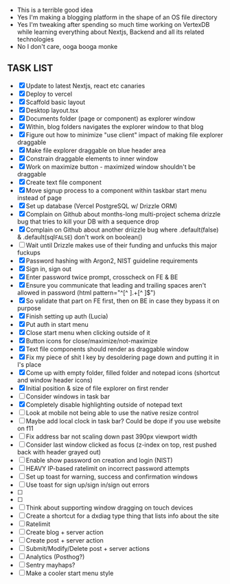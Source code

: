 - This is a terrible good idea
- Yes I'm making a blogging platform in the shape of an OS file directory
- Yes I'm tweaking after spending so much time working on VertexDB while learning everything about Nextjs, Backend and all its related technologies
- No I don't care, ooga booga monke

## TASK LIST

- [x] Update to latest Nextjs, react etc canaries
- [x] Deploy to vercel
- [x] Scaffold basic layout
- [x] Desktop layout.tsx
- [x] Documents folder (page or component) as explorer window
- [x] Within, blog folders navigates the explorer window to that blog
- [x] Figure out how to minimize "use client" impact of making file explorer draggable
- [x] Make file explorer draggable on blue header area
- [x] Constrain draggable elements to inner window
- [x] Work on maximize button - maximized window shouldn't be draggable
- [x] Create text file component
- [x] Move signup process to a component within taskbar start menu instead of page
- [x] Set up database (Vercel PostgreSQL w/ Drizzle ORM)
- [x] Complain on Github about months-long multi-project schema drizzle bug that tries to kill your DB with a sequence drop
- [x] Complain on Github about another driizzle bug where .default(false) & .default(sql`FALSE`) don't work on boolean()
- [ ] Wait until Drizzle makes use of their funding and unfucks this major fuckups
- [x] Password hashing with Argon2, NIST guideline requirements
- [x] Sign in, sign out
- [x] Enter password twice prompt, crosscheck on FE & BE
- [x] Ensure you communicate that leading and trailing spaces aren't allowed in password (html pattern="^[^ ].+[^ ]$")
- [x] So validate that part on FE first, then on BE in case they bypass it on purpose
- [x] Finish setting up auth (Lucia)
- [x] Put auth in start menu
- [x] Close start menu when clicking outside of it
- [x] Button icons for close/maximize/not-maximize
- [x] Text file components should render as draggable window
- [x] Fix my piece of shit I key by desoldering page down and putting it in I's place
- [x] Come up with empty folder, filled folder and notepad icons (shortcut and window header icons)
- [x] Initial position & size of file explorer on first render
- [ ] Consider windows in task bar
- [x] Completely disable highlighting outside of notepad text
- [ ] Look at mobile not being able to use the native resize control
- [ ] Maybe add local clock in task bar? Could be dope if you use website on f11
- [ ] Fix address bar not scaling down past 390px viewport width
- [ ] Consider last window clicked as focus (z-index on top, rest pushed back with header grayed out)
- [ ] Enable show password on creation and login (NIST)
- [ ] HEAVY IP-based ratelimit on incorrect password attempts
- [ ] Set up toast for warning, success and confirmation windows
- [ ] Use toast for sign up/sign in/sign out errors
- [ ]
- [ ]
- [ ] Think about supporting window dragging on touch devices
- [ ] Create a shortcut for a dxdiag type thing that lists info about the site
- [ ] Ratelimit
- [ ] Create blog + server action
- [ ] Create post + server action
- [ ] Submit/Modify/Delete post + server actions
- [ ] Analytics (Posthog?)
- [ ] Sentry mayhaps?
- [ ] Make a cooler start menu style
